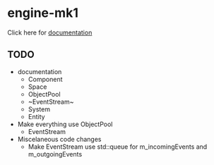 # engine-mk1
Click here for [documentation](https://razaron.github.io/engine-mk1/ "Documentation")
## TODO
- documentation
    - Component
    - Space
    - ObjectPool
    - ~EventStream~
    - System
    - Entity
- Make everything use ObjectPool
    - EventStream
- Miscelaneous code changes
    - Make EventStream use std::queue for m_incomingEvents and m_outgoingEvents
    
